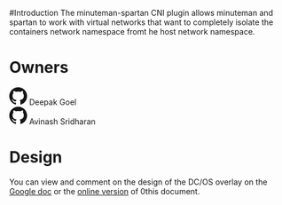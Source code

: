 #Introduction
The minuteman-spartan CNI plugin allows minuteman and spartan to work with
virtual networks that want to completely isolate the containers network
namespace fromt he host network namespace.

# Owners
[![](../../../../images/GitHub-Mark-32px.png)](https://github.com/GoelDeepak) Deepak Goel<br>
[![](../../../../images/GitHub-Mark-32px.png)](https://github.com/asridharan) Avinash Sridharan<br>


# Design
You can view and comment on the design of the DC/OS overlay on the
[Google doc](https://goo.gl/xBUc71) or the [online
version](https://goo.gl/MuWMwz) of 0this
document.




